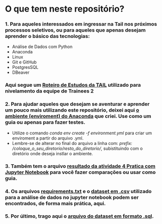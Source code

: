 # O que tem neste repositório?

### 1. Para aqueles interessados em ingressar na Tail nos próximos processos seletivos, ou para aqueles que apenas desejam aprender o básico das tecnologias:
- Análise de Dados com Python
- Anaconda
- Linux
- Git e GitHub
- PostgresSQL
- DBeaver

### Aqui segue um [Roteiro de Estudos da TAIL](https://github.com/ArthurRamonSouza/tail-trainees-2/blob/main/Roteiro_de_Estudos_TAIL_Trainees_2.odt) utilizado para nivelamento da equipe de Trainees 2

### 2. Para ajudar aqueles que desejam se aventurar e aprender um pouco mais utilizando este repositório, deixei aqui [o ambiente (enviroment) do Anaconda](https://github.com/ArthurRamonSouza/tail-trainees-2/blob/main/environment.yml) que criei. Use como um guia ou apenas para fazer testes.
- Utilize o comando *conda env create -f environment.yml* para criar um enviroment a partir do arquivo .yml.
- Lembre-se de alterar no final do arquivo a linha com: *prefix: /coloque_o_seu_diretorio/resto_do_diretorio/*, subistituindo com o diretório onde deseja instlar o ambiente.

### 3. Também tem o arquivo [resultado da atividade 4 Pratica com Jupyter Notebook](https://github.com/ArthurRamonSouza/tail-trainees-2/blob/main/Pratica_Jupyter.ipynb) para você fazer comparações ou usar como guia.

### 4. Os arquivos [requirements.txt](https://github.com/ArthurRamonSouza/tail-trainees-2/blob/main/requirements.txt) e o [dataset em .csv](https://github.com/ArthurRamonSouza/tail-trainees-2/blob/main/Planilha-de-Estudos-TAIL-Trainees-2.csv) utilizado para a análise de dados no jupyter notebook podem ser encontrados, de forma mais prática, aqui. 

### 5. Por último, trago aqui o [arquivo do dataset em formato .sql](https://github.com/ArthurRamonSouza/tail-trainees-2/blob/main/Planilha-de-Estudos-TAIL-Trainees-2.sql).
